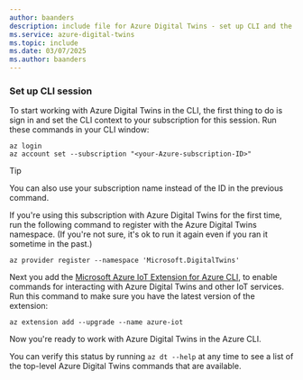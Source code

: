 ```yaml
---
author: baanders
description: include file for Azure Digital Twins - set up CLI and the IoT extension
ms.service: azure-digital-twins
ms.topic: include
ms.date: 03/07/2025
ms.author: baanders
---
```


### Set up CLI session

To start working with Azure Digital Twins in the CLI, the first thing to do is sign in and set the CLI context to your subscription for this session. Run these commands in your CLI window:

```azurecli-interactive
az login
az account set --subscription "<your-Azure-subscription-ID>"
```

> [!TIP]
> You can also use your subscription name instead of the ID in the previous command. 

If you're using this subscription with Azure Digital Twins for the first time, run the following command to register with the Azure Digital Twins namespace. (If you're not sure, it's ok to run it again even if you ran it sometime in the past.)

```azurecli-interactive
az provider register --namespace 'Microsoft.DigitalTwins'
```

Next you add the [Microsoft Azure IoT Extension for Azure CLI](/cli/azure/service-page/azure%20iot?view=azure-cli-latest&preserve-view=true), to enable commands for interacting with Azure Digital Twins and other IoT services. Run this command to make sure you have the latest version of the extension:

```azurecli-interactive
az extension add --upgrade --name azure-iot
```

Now you're ready to work with Azure Digital Twins in the Azure CLI.

You can verify this status by running `az dt --help` at any time to see a list of the top-level Azure Digital Twins commands that are available.